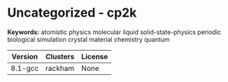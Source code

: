# Uncategorized - cp2k



**Keywords:** atomistic physics molecular liquid solid-state-physics periodic biological simulation crystal material chemistry quantum



| Version | Clusters | License |
| ------- | -------- | ------- |
| 8.1-gcc | rackham | None |

